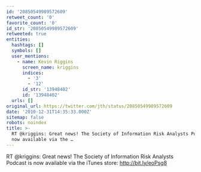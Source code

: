 ```yaml
---
id: '20850549989572609'
retweet_count: '0'
favorite_count: '0'
id_str: '20850549989572609'
retweeted: true
entities:
  hashtags: []
  symbols: []
  user_mentions:
    - name: Kevin Riggins
      screen_name: kriggins
      indices:
        - '3'
        - '12'
      id_str: '13948402'
      id: '13948402'
  urls: []
original_url: https://twitter.com/jth/status/20850549989572609
date: '2010-12-31T14:35:33.000Z'
sitemap: false
robots: noindex
title: >-
  RT @kriggins: Great news! The Society of Information Risk Analysts Podcast is
  now available via the …
---
```


RT @kriggins: Great news! The Society of Information Risk Analysts Podcast is now available via the iTunes store: http://bit.ly/eoPsg8